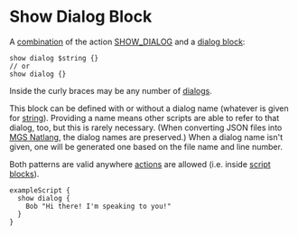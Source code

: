 # Show Dialog Block

A [combination](../mgs/combination_block) of the action [SHOW_DIALOG](../actions/SHOW_DIALOG) and a [dialog block](../mgs/dialog_block):

```
show dialog $string {}
// or
show dialog {}
```

Inside the curly braces may be any number of [dialogs](../mgs/dialogs_mgs).

This block can be defined with or without a dialog name (whatever is given for [string](../mgs/variables/string)). Providing a name means other scripts are able to refer to that dialog, too, but this is rarely necessary. (When converting JSON files into [MGS Natlang](../mgs/mgs_natlang), the dialog names are preserved.) When a dialog name isn't given, one will be generated one based on the file name and line number.

Both patterns are valid anywhere [actions](../actions) are allowed (i.e. inside [script blocks](../mgs/script_block)).

```mgs
exampleScript {
  show dialog {
    Bob "Hi there! I'm speaking to you!"
  }
}
```
